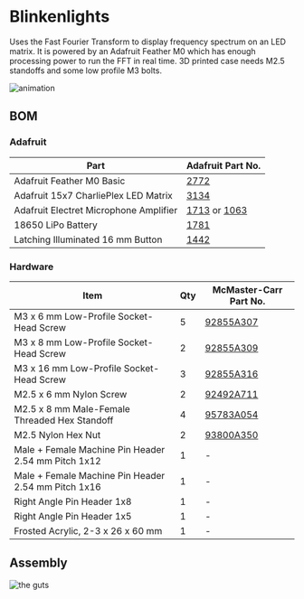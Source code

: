 # Blinkenlights

Uses the Fast Fourier Transform to display frequency spectrum on an LED matrix.
It is powered by an Adafruit Feather M0 which has enough processing power to run
the FFT in real time. 3D printed case needs M2.5 standoffs and some low profile
M3 bolts.


![animation](https://lh3.googleusercontent.com/ADkJpR76Y8T1v87dgCgvf0EQ0NSIyNwexFypPOtBqY8uFTy2-gpWoWiywJXV1YDah_V3m_UcYoQEOGWDaPItCThJLzY-HPntpn8f1EyyYxwTv6_5Fz_oO62BfSSUqzPo6G99OGuZpM0r8xi8kyXL9zMTzRqpNsw4o2pwb67yg7FLvTdQb4sxX-TfELsOKxfLYzPO0rLVSj8eGYOpr6PV541MD3T6DfsYGxLuiYI_XwIfp1C69ypxZKV36sbyAZp7JjGBIX0iZCZHBZNT6z0eP2YxYjP7gNpWois4toytyeR8bdYmYsON3znOZzhNa057Tko3F5xCzZe__6QIFINVAeDoZQL7trod9depe28_VgdN7y1C8Uvu6qSZu5WubdPElS7mD3V6H_75_cGKqT8SqMA3CNEpuAgkajfnWLGKGWiW181ep03roPfJOtJHJvC0orbNnvftO3pA6DlyXRGwIFWREOyG-H6ptUU20eM4z6ZHJjNH_kN86VQd3ynSqtNzwqUEN2UgBG-h27vFavBP48ZJ3QbI-RgFgB7uhpaknZ23akLkqJH6aHAN5fS8lQCeQsHrX6JjnTAwXK2c3ws3Cedq-kO10crBWqaraw4W=s290-no)

## BOM

### Adafruit

| Part                                   | Adafruit Part No.                                                                              |
|----------------------------------------|------------------------------------------------------------------------------------------------|
| Adafruit Feather M0 Basic              | [2772](https://www.adafruit.com/product/2772)                                                  |
| Adafruit 15x7 CharliePlex LED Matrix   | [3134](https://www.adafruit.com/product/3134)                                                  |
| Adafruit Electret Microphone Amplifier | [1713](https://www.adafruit.com/product/1713) or [1063](https://www.adafruit.com/product/1063) |
| 18650 LiPo Battery                     | [1781](https://www.adafruit.com/product/1781)                                                  |
| Latching Illuminated 16 mm Button      | [1442](https://www.adafruit.com/product/1442)                                                  |

### Hardware

| Item                                                | Qty | McMaster-Carr Part No.                                    |
|-----------------------------------------------------|-----|-----------------------------------------------------------|
| M3 x 6 mm Low-Profile Socket-Head Screw             | 5   | [92855A307](https://www.mcmaster.com/#92855a307/=1d883ft) |
| M3 x 8 mm Low-Profile Socket-Head Screw             | 2   | [92855A309](https://www.mcmaster.com/#92855a309/=1d885do) |
| M3 x 16 mm Low-Profile Socket-Head Screw            | 3   | [92855A316](https://www.mcmaster.com/#92855a316/=1d8861v) |
| M2.5 x 6 mm Nylon Screw                             | 2   | [92492A711](https://www.mcmaster.com/#92492a711/=1d889ul) |
| M2.5 x 8 mm Male-Female Threaded Hex Standoff       | 4   | [95783A054](https://www.mcmaster.com/#95783a054/=1d8882d) |
| M2.5 Nylon Hex Nut                                  | 2   | [93800A350](https://www.mcmaster.com/#93800a350/=1d8896z) |
| Male + Female Machine Pin Header 2.54 mm Pitch 1x12 | 1   | -                                                         |
| Male + Female Machine Pin Header 2.54 mm Pitch 1x16 | 1   | -                                                         |
| Right Angle Pin Header 1x8                          | 1   | -                                                         |
| Right Angle Pin Header 1x5                          | 1   | -                                                         |
| Frosted Acrylic, 2-3 x 26 x 60 mm                   | 1   | -                                                         |

## Assembly

![the guts](https://lh3.googleusercontent.com/ncu6nhOK2kZerwsVpyn1Z2fhz47v1G1On_dZgy9rqyUxvE5QJxXIVYwNKmy3qEXZMJ6J6Rewye3NP7yaXyfRT97FbaaLzk3Wtd47Z-DKpQmGL6xmrwgOWhgOHlC3PImebf-HS0JxR8d8tWVVO3MRVFcDQbTsIQUaHzMRQlmQh02YkD2qd5oIEyYApS-1d5Fsy9Qzw-YqcRwErJmbQAl-kuV0bNkScedf8TWAZ5nJqm9fWzgCA9ngz-c_xoWuFemX8IKkLvaV8Un9hr7r4mIFRvs_aJi8jsgWj6V8JMneJXGdHKcjU6bc7kj5dNTr8Ytz-5cVEIz4_hmk4BC6_LUvBGt78KZ0GiGNH9FibVq4dPIvAdfE5F2B7qLuhj-hoiXSfZPXhHvm3H0Ea5G24L2F6hDYL2xeAUprYq9PRhDuCJmLdZvtngIxvuYo6XgFTMSdoO6OaP7PmPEr7Ans8xU7lC6X58SSaNU_Qq6LAEpBtuCj-tmO9cBNfiuql_wxSmCzGwM5EjerK0vpKs-JLBU8hjRiS11AJp1EhzFRArywu1Q1LFAPtO3zlLAS-5-nDPRjZS7KX_Vf7EbfRAz70kk3OLs8JghhNuJnPO0CskAicLbgTNz0rdgqbEQneslC8oJtvbtEZC53h4d7XZ8JsL4nGp7Dq2n46NsweQ=w910-h683-no)
